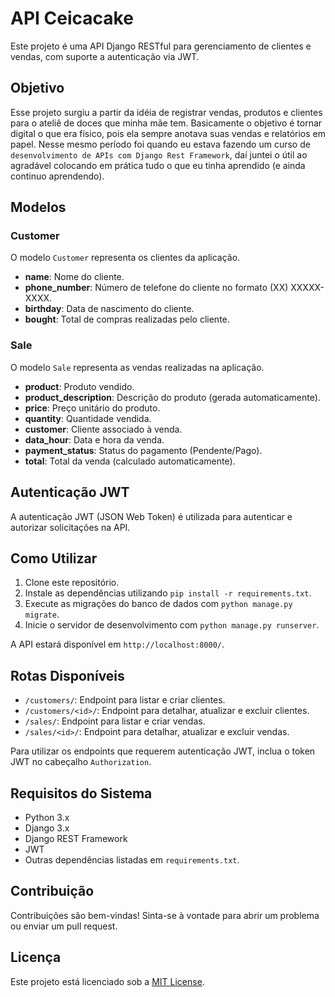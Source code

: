 # API Ceicacake

Este projeto é uma API Django RESTful para gerenciamento de clientes e vendas, com suporte a autenticação via JWT.

## Objetivo

Esse projeto surgiu a partir da idéia de registrar vendas, produtos e clientes para o ateliê de doces que minha mãe tem. Basicamente o objetivo é tornar digital o que era físico, pois ela sempre anotava suas vendas e relatórios em papel. Nesse mesmo período foi quando eu estava fazendo um curso de `desenvolvimento de APIs com Django Rest Framework`, daí juntei o útil ao agradável colocando em prática tudo o que eu tinha aprendido (e ainda continuo aprendendo).

## Modelos

### Customer

O modelo `Customer` representa os clientes da aplicação.

- **name**: Nome do cliente.
- **phone_number**: Número de telefone do cliente no formato (XX) XXXXX-XXXX.
- **birthday**: Data de nascimento do cliente.
- **bought**: Total de compras realizadas pelo cliente.

### Sale

O modelo `Sale` representa as vendas realizadas na aplicação.

- **product**: Produto vendido.
- **product_description**: Descrição do produto (gerada automaticamente).
- **price**: Preço unitário do produto.
- **quantity**: Quantidade vendida.
- **customer**: Cliente associado à venda.
- **data_hour**: Data e hora da venda.
- **payment_status**: Status do pagamento (Pendente/Pago).
- **total**: Total da venda (calculado automaticamente).

## Autenticação JWT

A autenticação JWT (JSON Web Token) é utilizada para autenticar e autorizar solicitações na API.

## Como Utilizar

1. Clone este repositório.
2. Instale as dependências utilizando `pip install -r requirements.txt`.
3. Execute as migrações do banco de dados com `python manage.py migrate`.
4. Inicie o servidor de desenvolvimento com `python manage.py runserver`.

A API estará disponível em `http://localhost:8000/`.

## Rotas Disponíveis

- `/customers/`: Endpoint para listar e criar clientes.
- `/customers/<id>/`: Endpoint para detalhar, atualizar e excluir clientes.
- `/sales/`: Endpoint para listar e criar vendas.
- `/sales/<id>/`: Endpoint para detalhar, atualizar e excluir vendas.

Para utilizar os endpoints que requerem autenticação JWT, inclua o token JWT no cabeçalho `Authorization`.

## Requisitos do Sistema

- Python 3.x
- Django 3.x
- Django REST Framework
- JWT
- Outras dependências listadas em `requirements.txt`.

## Contribuição

Contribuições são bem-vindas! Sinta-se à vontade para abrir um problema ou enviar um pull request.

## Licença

Este projeto está licenciado sob a [MIT License](LICENSE).

